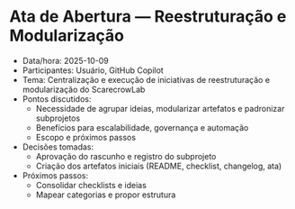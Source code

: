 # Ata de Abertura — Reestruturação e Modularização

- Data/hora: 2025-10-09
- Participantes: Usuário, GitHub Copilot
- Tema: Centralização e execução de iniciativas de reestruturação e modularização do ScarecrowLab
- Pontos discutidos:
  - Necessidade de agrupar ideias, modularizar artefatos e padronizar subprojetos
  - Benefícios para escalabilidade, governança e automação
  - Escopo e próximos passos
- Decisões tomadas:
  - Aprovação do rascunho e registro do subprojeto
  - Criação dos artefatos iniciais (README, checklist, changelog, ata)
- Próximos passos:
  - Consolidar checklists e ideias
  - Mapear categorias e propor estrutura
